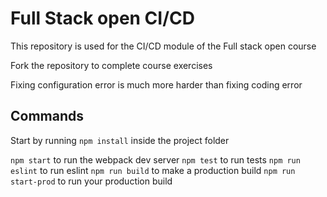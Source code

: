 # Full Stack open CI/CD

This repository is used for the CI/CD module of the Full stack open course

Fork the repository to complete course exercises

Fixing configuration error is much more harder than fixing coding error

## Commands

Start by running `npm install` inside the project folder

`npm start` to run the webpack dev server
`npm test` to run tests
`npm run eslint` to run eslint
`npm run build` to make a production build
`npm run start-prod` to run your production build
